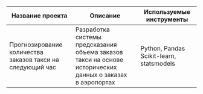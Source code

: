 | Название проекта | Описание | Используемые инструменты |
| --------------------- | ---------------------- |-----------------------------|
|Прогнозирование количества<br> заказов такси на следующий час|Разработка системы предсказания объема заказов <br>такси на основе исторических данных о заказах <br>в аэропортах|Python, Pandas<br>Scikit-learn, statsmodels|

